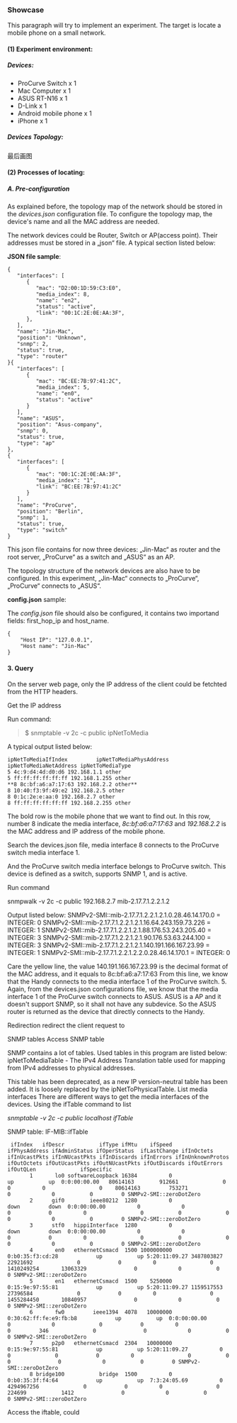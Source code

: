 ### Showcase

This paragraph will try to implement an experiment. The target is locate a mobile phone on a small network.

#### (1) Experiment environment:
##### Devices:
+ ProCurve Switch x 1
+ Mac Computer x 1
+ ASUS RT-N16 x 1
+ D-Link x 1
+ Android mobile phone x 1
+ iPhone x 1

##### Devices Topology:
最后画图

#### (2) Processes of locating:
##### A. Pre-configuration
As explained before, the topology map of the network should be stored in the _devices.json_ configuration file. To configure the topology map, the device's name and all the MAC address are needed.

The network devices could be Router, Switch or AP(access point). Their addresses must be stored in a „json“ file. A typical section listed below:

**JSON file sample**:

```
{
   "interfaces": [
      {
         "mac": "D2:00:1D:59:C3:E0",
         "media_index": 8,
         "name": "en2",
         "status": "active",	
         "link": "00:1C:2E:0E:AA:3F",
      },
   ],
   "name": "Jin-Mac",
   "position": "Unknown",
   "snmp": 2,
   "status": true,
   "type": "router"
}{
   "interfaces": [
      {
         "mac": "BC:EE:7B:97:41:2C",
         "media_index": 5,
         "name": "en0",
         "status": "active"
      }
   ],
   "name": "ASUS",
   "position": "Asus-company",
   "snmp": 0,
   "status": true,
   "type": "ap"
},
{
   "interfaces": [
      {
         "mac": "00:1C:2E:0E:AA:3F",
         "media_index": "1",
         "link": "BC:EE:7B:97:41:2C"
      }
   ],
   "name": "ProCurve",
   "position": "Berlin",
   "snmp": 1,
   "status": true,
   "type": "switch"
}
```

This json file contains for now three devices: „Jin-Mac“ as router and the root server, „ProCurve“ as a switch and „ASUS“ as an AP.

The topology structure of the network devices are also have to be configured.
In this experiment, „Jin-Mac“ connects to „ProCurve“, „ProCurve“ connects to „ASUS“.

**config.json** sample:

The _config.json_ file should also be configured, it contains two importand fields: first_hop_ip and host_name.

```
{
    "Host IP": "127.0.0.1",
    "Host name": "Jin-Mac"
}
```

#### 3. Query


On the server web page, only the IP address of the client could be fetchted from the HTTP headers.
	 		
Get the IP address
		
Run command:
		
> $ snmptable -v 2c -c public <Host IP> ipNetToMedia

		
A typical output listed below:

```		
ipNetToMediaIfIndex 		ipNetToMediaPhysAddress ipNetToMediaNetAddress ipNetToMediaType
5 4c:9:d4:4d:d0:d6 192.168.1.1 other
5 ff:ff:ff:ff:ff:ff 192.168.1.255 other
**8 8c:bf:a6:a7:17:63 192.168.2.2 other**
8 10:40:f3:9f:49:e2 192.168.2.5 other
8 0:1c:2e:e:aa:0 192.168.2.7 other
8 ff:ff:ff:ff:ff:ff 192.168.2.255 other
````

The bold row is the mobile phone that we want to find out. In this row, number 8 indicate the media interface, _8c:bf:a6:a7:17:63_ and _192.168.2.2_ is the MAC address and IP address of the mobile phone.

Search the devices.json file, 		media interface 8 connects to the ProCurve switch media interface 		1.
		
And the ProCurve switch media 		interface belongs to ProCurve switch. This device is defined as a 		switch, supports SNMP 1, and is active.
		
Run 		command
		
snmpwalk 		-v 2c -c public 192.168.2.7 mib-2.17.7.1.2.2.1.2
	

Output listed below:
SNMPv2-SMI::mib-2.17.7.1.2.2.1.2.1.0.28.46.14.170.0 = INTEGER: 0
SNMPv2-SMI::mib-2.17.7.1.2.2.1.2.1.16.64.243.159.73.226 = INTEGER: 1
SNMPv2-SMI::mib-2.17.7.1.2.2.1.2.1.88.176.53.243.205.40 = INTEGER: 3
SNMPv2-SMI::mib-2.17.7.1.2.2.1.2.1.90.176.53.63.244.100 = INTEGER: 3
SNMPv2-SMI::mib-2.17.7.1.2.2.1.2.1.140.191.166.167.23.99 = INTEGER: 1
SNMPv2-SMI::mib-2.17.7.1.2.2.1.2.2.0.28.46.14.170.1 = INTEGER: 0

Care the yellow line, the value 140.191.166.167.23.99 is the decimal format of the MAC address, and it equals to 8c:bf:a6:a7:17:63
From this line, we know that the Handy connects to the media interface 1 of the ProCurve switch.
	5. Again, from the devices.json configurations file, we know that the media interface 1 of the ProCurve switch connects to ASUS. ASUS is a AP and it doesn't support SNMP, so it shall not have any subdevice. So the ASUS router is returned as the device that directly connects to the Handy.

Redirection
redirect the client request to 

SNMP tables
Access SNMP table

SNMP contains a lot of tables.
Used tables in this program are listed below:
ipNetToMediaTable - The IPv4 Address Translation table used for mapping from
IPv4 addresses to physical addresses.

This table has been deprecated, as a new IP version-neutral table has been added. It is loosely replaced by the ipNetToPhysicalTable.
List media interfaces
There are different ways to get the media interfaces of the devices.
Using the ifTable command to list

_snmptable -v 2c -c public localhost ifTable_

SNMP table: IF-MIB::ifTable

```
 ifIndex   ifDescr           ifType ifMtu    ifSpeed          ifPhysAddress ifAdminStatus ifOperStatus  ifLastChange ifInOctets ifInUcastPkts ifInNUcastPkts ifInDiscards ifInErrors ifInUnknownProtos ifOutOctets ifOutUcastPkts ifOutNUcastPkts ifOutDiscards ifOutErrors ifOutQLen              ifSpecific
       1       lo0 softwareLoopback 16384          0                                   up           up  0:0:00:00.00   80614163        912661              0            0          0                 0    80614163         753271               0             0           0         0 SNMPv2-SMI::zeroDotZero
       2      gif0        ieee80212  1280          0                                 down         down  0:0:00:00.00          0             0              0            0          0                 0           0              0               0             0           0         0 SNMPv2-SMI::zeroDotZero
       3      stf0   hippiInterface  1280          0                                 down         down  0:0:00:00.00          0             0              0            0          0                 0           0              0               0             0           0         0 SNMPv2-SMI::zeroDotZero
       4       en0   ethernetCsmacd  1500 1000000000       0:b0:35:f3:cd:28            up           up 5:20:11:09.27 3487803827      22921692              0            0          0                 0  1410249254       13063329               0             0           0         0 SNMPv2-SMI::zeroDotZero
       5       en1   ethernetCsmacd  1500    5250000       0:15:9e:97:55:81            up           up 5:20:11:09.27 1159517553      27396584              0            0          0                 0  1455284450       10840957               0             0           0         0 SNMPv2-SMI::zeroDotZero
       6       fw0         ieee1394  4078   10000000 0:30:62:ff:fe:e9:fb:b8            up           up  0:0:00:00.00          0             0              0            0          0                 0         346              0               0             0           0         0 SNMPv2-SMI::zeroDotZero
       7      p2p0   ethernetCsmacd  2304   10000000       0:15:9e:97:55:81            up           up 5:20:11:09.27          0             0              0            0          0                 0           0              0               0             0           0         0 SNMPv2-SMI::zeroDotZero
       8 bridge100           bridge  1500          0       0:b0:35:3f:f4:64            up           up  7:3:24:05.69          0    4294967256              0            0          0                 0      224699           1412               0             0           0         0 SNMPv2-SMI::zeroDotZero
````

Access the iftable, could 
